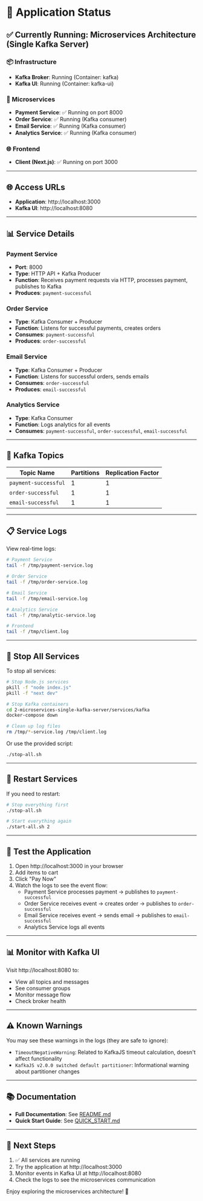 # 🚀 Application Status

## ✅ Currently Running: Microservices Architecture (Single Kafka Server)

### 📦 Infrastructure
- **Kafka Broker**: Running (Container: kafka)
- **Kafka UI**: Running (Container: kafka-ui)

### 🔧 Microservices
- **Payment Service**: ✅ Running on port 8000
- **Order Service**: ✅ Running (Kafka consumer)
- **Email Service**: ✅ Running (Kafka consumer)
- **Analytics Service**: ✅ Running (Kafka consumer)

### 🌐 Frontend
- **Client (Next.js)**: ✅ Running on port 3000

---

## 🌐 Access URLs

- **Application**: http://localhost:3000
- **Kafka UI**: http://localhost:8080

---

## 📊 Service Details

### Payment Service
- **Port**: 8000
- **Type**: HTTP API + Kafka Producer
- **Function**: Receives payment requests via HTTP, processes payment, publishes to Kafka
- **Produces**: `payment-successful`

### Order Service  
- **Type**: Kafka Consumer + Producer
- **Function**: Listens for successful payments, creates orders
- **Consumes**: `payment-successful`
- **Produces**: `order-successful`

### Email Service
- **Type**: Kafka Consumer + Producer
- **Function**: Listens for successful orders, sends emails
- **Consumes**: `order-successful`
- **Produces**: `email-successful`

### Analytics Service
- **Type**: Kafka Consumer
- **Function**: Logs analytics for all events
- **Consumes**: `payment-successful`, `order-successful`, `email-successful`

---

## 📨 Kafka Topics

| Topic Name | Partitions | Replication Factor |
|------------|------------|-------------------|
| `payment-successful` | 1 | 1 |
| `order-successful` | 1 | 1 |
| `email-successful` | 1 | 1 |

---

## 📋 Service Logs

View real-time logs:

```bash
# Payment Service
tail -f /tmp/payment-service.log

# Order Service
tail -f /tmp/order-service.log

# Email Service
tail -f /tmp/email-service.log

# Analytics Service
tail -f /tmp/analytic-service.log

# Frontend
tail -f /tmp/client.log
```

---

## 🛑 Stop All Services

To stop all services:

```bash
# Stop Node.js services
pkill -f "node index.js"
pkill -f "next dev"

# Stop Kafka containers
cd 2-microservices-single-kafka-server/services/kafka
docker-compose down

# Clean up log files
rm /tmp/*-service.log /tmp/client.log
```

Or use the provided script:

```bash
./stop-all.sh
```

---

## 🔄 Restart Services

If you need to restart:

```bash
# Stop everything first
./stop-all.sh

# Start everything again
./start-all.sh 2
```

---

## 🧪 Test the Application

1. Open http://localhost:3000 in your browser
2. Add items to cart
3. Click "Pay Now"
4. Watch the logs to see the event flow:
   - Payment Service processes payment → publishes to `payment-successful`
   - Order Service receives event → creates order → publishes to `order-successful`
   - Email Service receives event → sends email → publishes to `email-successful`
   - Analytics Service logs all events

---

## 📊 Monitor with Kafka UI

Visit http://localhost:8080 to:
- View all topics and messages
- See consumer groups
- Monitor message flow
- Check broker health

---

## ⚠️ Known Warnings

You may see these warnings in the logs (they are safe to ignore):

- `TimeoutNegativeWarning`: Related to KafkaJS timeout calculation, doesn't affect functionality
- `KafkaJS v2.0.0 switched default partitioner`: Informational warning about partitioner changes

---

## 📚 Documentation

- **Full Documentation**: See [README.md](README.md)
- **Quick Start Guide**: See [QUICK_START.md](QUICK_START.md)

---

## 🎯 Next Steps

1. ✅ All services are running
2. Try the application at http://localhost:3000
3. Monitor events in Kafka UI at http://localhost:8080
4. Check the logs to see the microservices communication

Enjoy exploring the microservices architecture! 🎉
